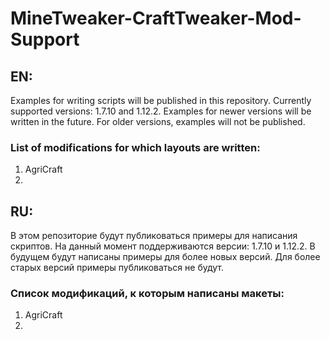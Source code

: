 # MineTweaker-CraftTweaker-Mod-Support
## EN:
Examples for writing scripts will be published in this repository. Currently supported versions: 1.7.10 and 1.12.2.
Examples for newer versions will be written in the future. For older versions, examples will not be published.
### List of modifications for which layouts are written:
1. AgriCraft
2.

## RU:
В этом репозиторие будут публиковаться примеры для написания скриптов. На данный момент поддерживаются версии: 1.7.10 и 1.12.2.
В будущем будут написаны примеры для более новых версий. Для более старых версий примеры публиковаться не будут.
### Список модификаций, к которым написаны макеты:
1. AgriCraft
2.
